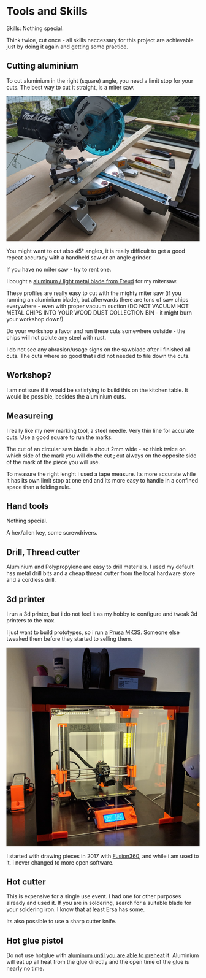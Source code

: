 # Tools and Skills

Skills: Nothing special.  

Think twice, cut once - all skills neccessary for this project are achievable
just by doing it again and getting some practice. 

## Cutting aluminium

To cut aluminium in the right (square) angle, you need a limit stop for your cuts.
The best way to cut it straight, is a miter saw.

![miter saw](pics/mitersaw_sm.jpg)

You might want to cut also 45° angles, it is really difficult to get a good
repeat accuracy with a handheld saw or an angle grinder. 

If you have no miter saw - try to rent one.

I bought a [aluminum / light metal blade from
Freud](https://www.sautershop.de/kreissaegeblatt-hm-190-x-2.5/1.6-x-20-mm-z-56-fr-fr13a001h)
for my mitersaw.

These profiles are really easy to cut with the mighty miter saw (if you running
an aluminium blade), but afterwards there are tons of saw chips everywhere -
even with proper vacuum suction (DO NOT VACUUM HOT METAL CHIPS INTO YOUR WOOD
DUST COLLECTION BIN - it might burn your workshop down!)

Do your workshop a favor and run these cuts somewhere outside - the chips will not
polute any steel with rust.

I do not see any abrasion/usage signs on the sawblade after i finished all cuts.
The cuts where so good that i did not needed to file down the cuts.

## Workshop?

I am not sure if it would be satisfying to build this on the kitchen table. 
It would be possible, besides the aluminium cuts.

## Measureing

I really like my new marking tool, a steel needle. Very thin line for accurate cuts.
Use a good square to run the marks.

The cut of an circular saw blade is about 2mm wide - so think twice on which side of
the mark you will do the cut ; cut always on the opposite side of the mark of the
piece you will use.

To measure the right lenght i used a tape measure. Its more accurate while it has
its own limit stop at one end and its more easy to handle in a confined space
than a folding rule. 

## Hand tools

Nothing special. 

A hex/allen key, some screwdrivers.

## Drill, Thread cutter

Aluminium and Polypropylene are easy to drill materials. I used my default hss
metal drill bits and a cheap thread cutter from the local hardware store and a
cordless drill.

## 3d printer

I run a 3d printer, but i do not feel it as my hobby to configure and tweak 3d
printers to the max.

I just want to build prototypes, so i run a [Prusa
MK3S](https://www.prusa3d.com/de/kategorie/original-prusa-i3-mk3s/). Someone
else tweaked them before they started to selling them.

![Prusa MK3S](pics/prusaprinter_sm.png)

I started with drawing pieces in 2017 with
[Fusion360](https://www.autodesk.de/products/fusion-360/overview), and while i
am used to it, i never changed to more open software. 

## Hot cutter

This is expensive for a single use event. I had one for other purposes already
and used it.  If you are in soldering, search for a suitable blade for your
soldering iron. I know that at least Ersa has some.

Its also possible to use a sharp cutter knife.

## Hot glue pistol

Do not use hotglue with [aluminum until you are able to
preheat](frame-box-connection.md#glue) it.  Aluminium will eat up all heat from
the glue directly and the open time of the glue is nearly no time. 
